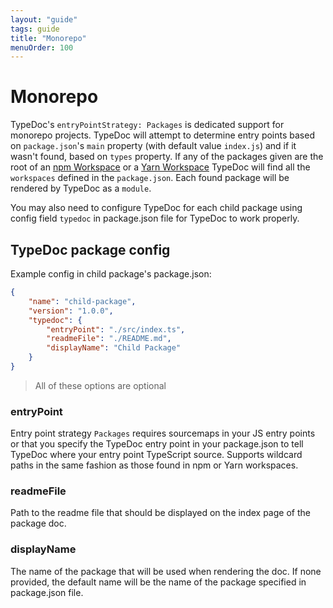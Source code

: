 ```yaml
---
layout: "guide"
tags: guide
title: "Monorepo"
menuOrder: 100
---
```


# Monorepo

TypeDoc's `entryPointStrategy: Packages` is dedicated support for monorepo projects. TypeDoc will attempt to determine entry points based on `package.json`'s `main` property (with default value `index.js`) and if it wasn't found, based on `types` property. If any of the packages given are the root of an [npm Workspace](https://docs.npmjs.com/cli/v7/using-npm/workspaces) or a [Yarn Workspace](https://classic.yarnpkg.com/en/docs/workspaces/) TypeDoc will find all the `workspaces` defined in the `package.json`. Each found package will be rendered by TypeDoc as a `module`.

You may also need to configure TypeDoc for each child package using config field `typedoc` in package.json file for TypeDoc to work properly.

## TypeDoc package config

Example config in child package's package.json:

```json
{
    "name": "child-package",
    "version": "1.0.0",
    "typedoc": {
        "entryPoint": "./src/index.ts",
        "readmeFile": "./README.md",
        "displayName": "Child Package"
    }
}
```

> All of these options are optional

### entryPoint

Entry point strategy `Packages` requires sourcemaps in your JS entry points or that you specify the TypeDoc entry point in your package.json to tell TypeDoc where your entry point TypeScript source. Supports wildcard paths in the same fashion as those found in npm or Yarn workspaces.

### readmeFile

Path to the readme file that should be displayed on the index page of the package doc.

### displayName

The name of the package that will be used when rendering the doc. If none provided, the default name will be the name of the package specified in package.json file.
